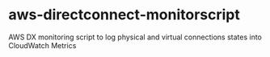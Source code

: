 # aws-directconnect-monitorscript
AWS DX monitoring script to log physical and virtual connections states into CloudWatch Metrics
